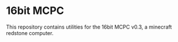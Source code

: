 # 16bit MCPC

This repository contains utilities for the 16bit MCPC v0.3, a minecraft redstone computer.

